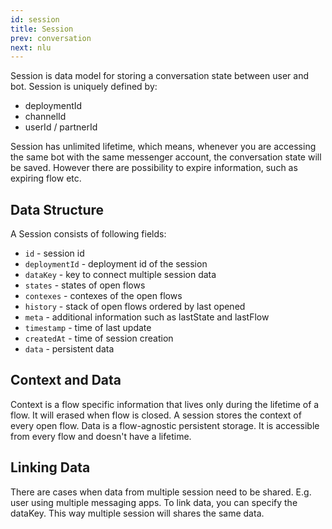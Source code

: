 ```yaml
---
id: session
title: Session
prev: conversation
next: nlu
---
```


Session is data model for storing a conversation state between user and bot. Session is uniquely defined by:

- deploymentId
- channelId
- userId / partnerId

Session has unlimited lifetime, which means, whenever you are accessing the same bot with the same messenger account, the conversation state will be saved. However there are possibility to expire information, such as expiring flow etc.

## Data Structure

A Session consists of following fields:

- `id` - session id
- `deploymentId` - deployment id of the session
- `dataKey` - key to connect multiple session data
- `states` - states of open flows
- `contexes` - contexes of the open flows
- `history` - stack of open flows ordered by last opened
- `meta` - additional information such as lastState and lastFlow
- `timestamp` - time of last update
- `createdAt` - time of session creation
- `data` - persistent data

## Context and Data

Context is a flow specific information that lives only during the lifetime of a flow. It will erased when flow is closed. A session stores the context of every open flow. Data is a flow-agnostic persistent storage. It is accessible from every flow and doesn't have a lifetime.

## Linking Data

There are cases when data from multiple session need to be shared. E.g. user using multiple messaging apps. To link data, you can specify the dataKey. This way multiple session will shares the same data.
